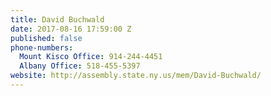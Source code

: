 ```yaml
---
title: David Buchwald
date: 2017-08-16 17:59:00 Z
published: false
phone-numbers:
  Mount Kisco Office: 914-244-4451
  Albany Office: 518-455-5397
website: http://assembly.state.ny.us/mem/David-Buchwald/
---
```


